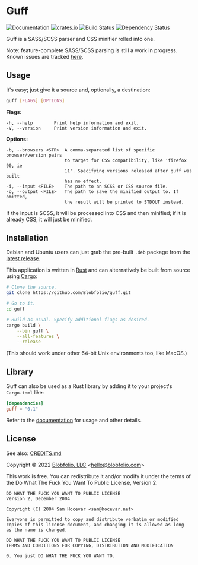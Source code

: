 # Guff

[![Documentation](https://docs.rs/guff/badge.svg)](https://docs.rs/guff/)
[![crates.io](https://img.shields.io/crates/v/guff.svg)](https://crates.io/crates/guff)
[![Build Status](https://github.com/Blobfolio/guff/workflows/Build/badge.svg)](https://github.com/Blobfolio/guff/actions)
[![Dependency Status](https://deps.rs/repo/github/blobfolio/guff/status.svg)](https://deps.rs/repo/github/blobfolio/guff)

Guff is a SASS/SCSS parser and CSS minifier rolled into one.

Note: feature-complete SASS/SCSS parsing is still a work in progress. Known issues are tracked [here](https://github.com/connorskees/grass/issues/19).



## Usage

It's easy; just give it a source and, optionally, a destination:
```bash
guff [FLAGS] [OPTIONS]
```

**Flags:**
```text
-h, --help        Print help information and exit.
-V, --version     Print version information and exit.
```

**Options:**
```text
-b, --browsers <STR>  A comma-separated list of specific browser/version pairs
                      to target for CSS compatibility, like 'firefox 90, ie
                      11'. Specifying versions released after guff was built
                      has no effect.
-i, --input <FILE>    The path to an SCSS or CSS source file.
-o, --output <FILE>   The path to save the minified output to. If omitted,
                      the result will be printed to STDOUT instead.
```

If the input is SCSS, it will be processed into CSS and then minified; if it is already CSS, it will just be minified.



## Installation

Debian and Ubuntu users can just grab the pre-built `.deb` package from the [latest release](https://github.com/Blobfolio/guff/releases/latest).

This application is written in [Rust](https://www.rust-lang.org/) and can alternatively be built from source using [Cargo](https://github.com/rust-lang/cargo):

```bash
# Clone the source.
git clone https://github.com/Blobfolio/guff.git

# Go to it.
cd guff

# Build as usual. Specify additional flags as desired.
cargo build \
    --bin guff \
    --all-features \
    --release
```

(This should work under other 64-bit Unix environments too, like MacOS.)



## Library

Guff can also be used as a Rust library by adding it to your project's `Cargo.toml` like:

```toml
[dependencies]
guff = "0.1"
```

Refer to the [documentation](docs.rs/guff/) for usage and other details.



## License

See also: [CREDITS.md](CREDITS.md)

Copyright © 2022 [Blobfolio, LLC](https://blobfolio.com) &lt;hello@blobfolio.com&gt;

This work is free. You can redistribute it and/or modify it under the terms of the Do What The Fuck You Want To Public License, Version 2.

    DO WHAT THE FUCK YOU WANT TO PUBLIC LICENSE
    Version 2, December 2004
    
    Copyright (C) 2004 Sam Hocevar <sam@hocevar.net>
    
    Everyone is permitted to copy and distribute verbatim or modified
    copies of this license document, and changing it is allowed as long
    as the name is changed.
    
    DO WHAT THE FUCK YOU WANT TO PUBLIC LICENSE
    TERMS AND CONDITIONS FOR COPYING, DISTRIBUTION AND MODIFICATION
    
    0. You just DO WHAT THE FUCK YOU WANT TO.
